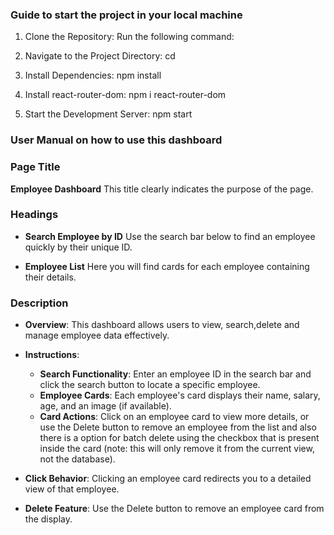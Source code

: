 ### Guide to start the project in your local machine

1. Clone the Repository: Run the following command:

2. Navigate to the Project Directory:
   cd

3. Install Dependencies: npm install

4. Install react-router-dom: npm i react-router-dom

5. Start the Development Server: npm start

### User Manual on how to use this dashboard

### Page Title

**Employee Dashboard**
This title clearly indicates the purpose of the page.

### Headings

- **Search Employee by ID**
  Use the search bar below to find an employee quickly by their unique ID.

- **Employee List**
  Here you will find cards for each employee containing their details.

### Description

- **Overview**: This dashboard allows users to view, search,delete and manage employee data effectively.

- **Instructions**:
  - **Search Functionality**: Enter an employee ID in the search bar and click the search button to locate a specific employee.
  - **Employee Cards**: Each employee's card displays their name, salary, age, and an image (if available).
  - **Card Actions**: Click on an employee card to view more details, or use the Delete button to remove an employee from the list and also there is a option for batch delete using the checkbox that is present inside the card (note: this will only remove it from the current view, not the database).
- **Click Behavior**: Clicking an employee card redirects you to a detailed view of that employee.
- **Delete Feature**: Use the Delete button to remove an employee card from the display.
